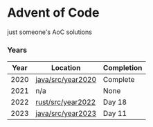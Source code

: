 # Advent of Code
just someone's AoC solutions

### Years
| Year | Location | Completion |
|------|----------|------------|
| 2020 | [java/src/year2020](java/src/year2020) | Complete | 
| 2021 | n/a | None |
| 2022 | [rust/src/year2022](rust/src/year2022) | Day 18 |
| 2023 | [java/src/year2023](java/src/year2023) | Day 11 |
